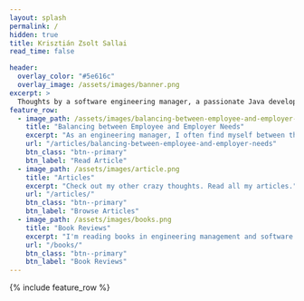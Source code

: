 ```yaml
---
layout: splash
permalink: /
hidden: true
title: Krisztián Zsolt Sallai
read_time: false

header:
  overlay_color: "#5e616c"
  overlay_image: /assets/images/banner.png
excerpt: >
  Thoughts by a software engineering manager, a passionate Java developer, a software architect and a software craftsman.<br />
feature_row:
  - image_path: /assets/images/balancing-between-employee-and-employer-needs.png
    title: "Balancing between Employee and Employer Needs"
    excerpt: "As an engineering manager, I often find myself between the conflicting interests of my employees and the company. It can be related to project assignment, compensation, dismissal, and processes, to name a few. Who should I represent? The employee? Or the employer? That's rarely an easy question."
    url: "/articles/balancing-between-employee-and-employer-needs"
    btn_class: "btn--primary"
    btn_label: "Read Article"
  - image_path: /assets/images/article.png
    title: "Articles"
    excerpt: "Check out my other crazy thoughts. Read all my articles."
    url: "/articles/"
    btn_class: "btn--primary"
    btn_label: "Browse Articles"
  - image_path: /assets/images/books.png
    title: "Book Reviews"
    excerpt: "I'm reading books in engineering management and software engineering categories. Check out my library with personal reviews."
    url: "/books/"
    btn_class: "btn--primary"
    btn_label: "Book Reviews"
---
```


{% include feature_row %}
